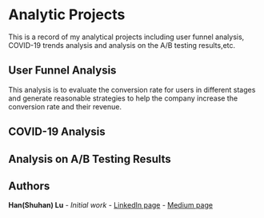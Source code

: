 # Analytic Projects
This is a record of my analytical projects including user funnel analysis, COVID-19 trends analysis and analysis on the A/B testing results,etc.

## User Funnel Analysis
This analysis is to evaluate the conversion rate for users in different stages and generate reasonable strategies to help the company increase the conversion rate and their revenue.

## COVID-19 Analysis


## Analysis on A/B Testing Results


## Authors

**Han(Shuhan) Lu** - *Initial work* - [LinkedIn page](https://www.linkedin.com/in/shuhan-lu/) - [Medium page](https://medium.com/@lushuhan95)
